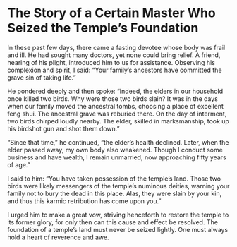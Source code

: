 # The Story of a Certain Master Who Seized the Temple’s Foundation

In these past few days, there came a fasting devotee whose body was frail and ill. He had sought many doctors, yet none could bring relief. A friend, hearing of his plight, introduced him to us for assistance. Observing his complexion and spirit, I said: “Your family’s ancestors have committed the grave sin of taking life.”

He pondered deeply and then spoke: “Indeed, the elders in our household once killed two birds. Why were those two birds slain? It was in the days when our family moved the ancestral tombs, choosing a place of excellent feng shui. The ancestral grave was reburied there. On the day of interment, two birds chirped loudly nearby. The elder, skilled in marksmanship, took up his birdshot gun and shot them down.”

“Since that time,” he continued, “the elder’s health declined. Later, when the elder passed away, my own body also weakened. Though I conduct some business and have wealth, I remain unmarried, now approaching fifty years of age.”

I said to him: “You have taken possession of the temple’s land. Those two birds were likely messengers of the temple’s numinous deities, warning your family not to bury the dead in this place. Alas, they were slain by your kin, and thus this karmic retribution has come upon you.”

I urged him to make a great vow, striving henceforth to restore the temple to its former glory, for only then can this cause and effect be resolved. The foundation of a temple’s land must never be seized lightly. One must always hold a heart of reverence and awe.